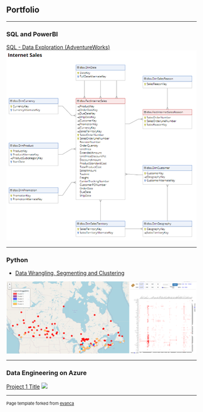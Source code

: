## Portfolio

---

### SQL and PowerBI 

[SQL - Data Exploration (AdventureWorks)](https://github.com/PanzerFlow/Portofolio/blob/main/SQL%20-%20Data%20Exploration%20(AdventureWorks).sql)
<img src="images/InternetSalesTable.png?raw=true"/>

---


### Python

- [Data Wrangling, Segmenting and Clustering](https://nbviewer.jupyter.org/github/PanzerFlow/Python-Projects/blob/main/Final%20Project%20Segmenting%20and%20Clustering%20Mining%20Towns%20in%20Canada.ipynb)
<img src="images/Data Wrangling Segmenting and Clustering.png?raw=true"/>

---

### Data Engineering on Azure

[Project 1 Title](/sample_page)
<img src="images/dummy_thumbnail.jpg?raw=true"/>

---
<p style="font-size:11px">Page template forked from <a href="https://github.com/evanca/quick-portfolio">evanca</a></p>
<!-- Remove above link if you don't want to attibute -->
